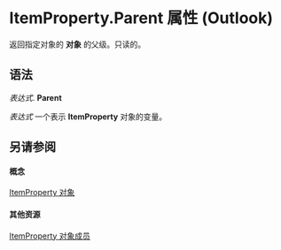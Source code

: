 
# ItemProperty.Parent 属性 (Outlook)

返回指定对象的 **对象** 的父级。只读的。


## 语法

 _表达式_. **Parent**

 _表达式_ 一个表示 **ItemProperty** 对象的变量。


## 另请参阅


#### 概念


[ItemProperty 对象](3570d1f9-40ed-0a99-f63c-141134418c3b.md)
#### 其他资源


[ItemProperty 对象成员](0de85516-c8e3-b985-0b7f-3098a0da7f2c.md)